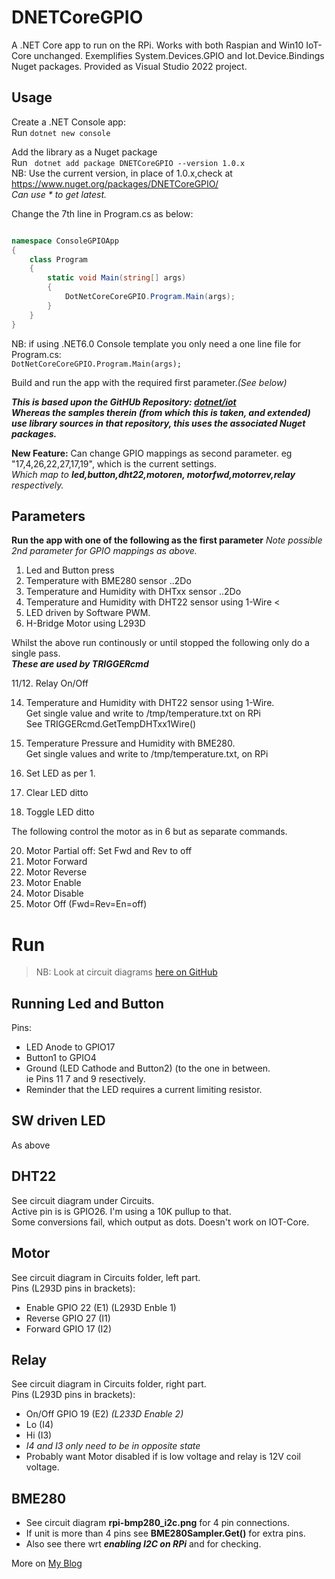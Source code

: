 # DNETCoreGPIO

A .NET Core app to run on the RPi. Works with both Raspian and Win10 IoT-Core unchanged.
Exemplifies System.Devices.GPIO and Iot.Device.Bindings Nuget packages. Provided as Visual Studio 2022 project.

## Usage

Create a .NET Console app:  
Run ```dotnet new console```  

Add the library as a Nuget package  
Run ``` dotnet add package DNETCoreGPIO --version 1.0.x```  
NB: Use the current version, in place of 1.0.x,check at https://www.nuget.org/packages/DNETCoreGPIO/  
 _Can use \* to get latest._ 

Change the 7th line in Program.cs as below:

```csharp

namespace ConsoleGPIOApp
{
	class Program
	{
		static void Main(string[] args)
		{
			DotNetCoreCoreGPIO.Program.Main(args);
		}
	}
}
```  

NB: if using .NET6.0 Console template you only need a one line file for Program.cs:  
```DotNetCoreCoreGPIO.Program.Main(args);```

Build and run the app with the required first parameter._(See below)_
  
***This is based upon the GitHUb Repository: [dotnet/iot](https://github.com/dotnet/iot)  
Whereas the samples therein (from which this is taken, and extended) use library sources in that repository, this uses the associated Nuget packages.***

**New Feature:** Can change GPIO mappings as second parameter. eg "17,4,26,22,27,17,19", which is the current settings.  
_Which map to **led,button,dht22,motoren, motorfwd,motorrev,relay** respectively._


## Parameters

**Run the app with one of the following as the first parameter** _Note possible 2nd parameter for GPIO mappings as above._  

1. Led and Button press
2. Temperature with BME280 sensor  ..2Do
3. Temperature and Humidity with DHTxx sensor  ..2Do
4. Temperature and Humidity with DHT22 sensor using 1-Wire <
5. LED driven by Software PWM.
6. H-Bridge Motor using L293D

Whilst the above run continously or until stopped the following only do a single pass.  
***These are used by TRIGGERcmd***  

11/12. Relay On/Off

14. Temperature and Humidity with DHT22 sensor using 1-Wire.  
Get single value and write to /tmp/temperature.txt on RPi  
See TRIGGERcmd.GetTempDHTxx1Wire()  
15. Temperature Pressure and Humidity with BME280.  
Get single values and write to /tmp/temperature.txt, on RPi

16. Set LED as per 1.
17. Clear LED ditto
18. Toggle LED ditto

The following control the motor as in 6 but as separate commands.

20. Motor Partial off: Set Fwd and Rev to off
21. Motor Forward
22. Motor Reverse
23. Motor Enable
24. Motor Disable
25. Motor Off (Fwd=Rev=En=off)


# Run

> NB: Look at circuit diagrams [here on GitHub](https://github.com/djaus2/DNETCoreGPIO/tree/master/DNETCoreGPIO/Circuits)

## Running Led and Button
Pins:
- LED Anode to GPIO17
- Button1 to GPIO4
- Ground (LED Cathode and Button2) (to the one in between. <br>ie Pins 11 7 and 9 resectively.
- Reminder that the LED requires a current limiting resistor.
## SW driven LED
As above
## DHT22
See circuit diagram under Circuits.  
 Active pin is is GPIO26. I'm using a 10K pullup to that.  
Some conversions fail, which output as dots. Doesn't work on IOT-Core.  
## Motor
See circuit diagram in Circuits folder, left part. <br>Pins (L293D pins in brackets):
- Enable  GPIO 22 (E1) (L293D Enble 1)
- Reverse GPIO 27 (I1) 
- Forward GPIO 17 (I2)
## Relay
See circuit diagram in Circuits folder, right part. <br>Pins (L293D pins in brackets):
- On/Off  GPIO 19 (E2)  _(L233D Enable 2)_
- Lo (I4)               
- Hi (I3)
- _I4 and I3 only need to be in opposite state_
- Probably want Motor disabled if is low voltage and relay is 12V coil voltage.
## BME280
- See circuit diagram **rpi-bmp280_i2c.png** for 4 pin connections.
- If unit is more than 4 pins see **BME280Sampler.Get()** for extra pins.
- Also see there wrt ***enabling I2C on RPi*** and for checking.

  
More on [My Blog](https://davidjones.sportronics.com.au)
